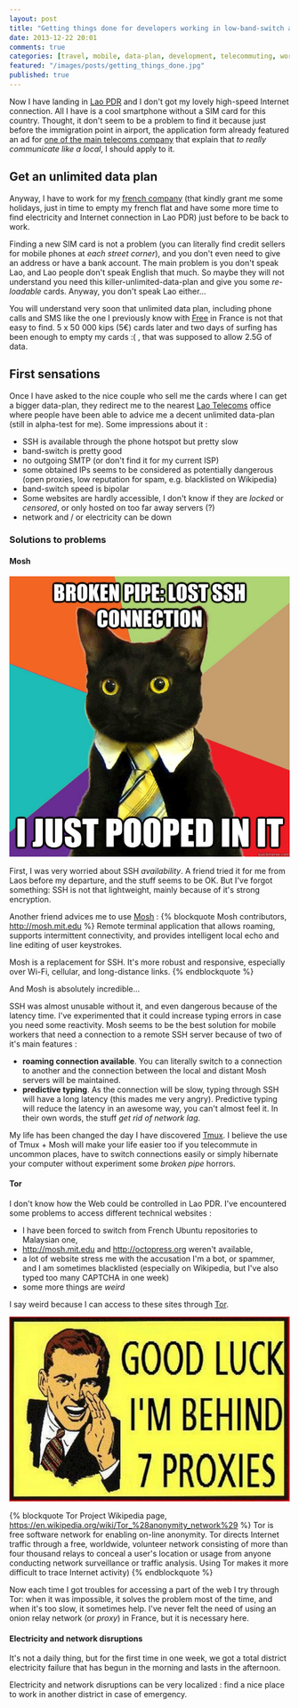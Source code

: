 ```yaml
---
layout: post
title: "Getting things done for developers working in low-band-switch areas"
date: 2013-12-22 20:01
comments: true
categories: [travel, mobile, data-plan, development, telecommuting, work, GTD, SSH]
featured: "/images/posts/getting_things_done.jpg"
published: true
---
```


Now I have landing in [Lao PDR](https://en.wikipedia.org/wiki/Lao_PDR) and I don't got my lovely high-speed Internet connection. All I have is a cool smartphone without a SIM card for this country. Thought, it don't seem to be a problem to find it because just before the immigration point in airport, the application form already featured an ad for [one of the main telecoms company](http://www.beeline.la/) that explain that  *to really communicate like a local*, I should apply to it.

## Get an unlimited data plan
Anyway, I have to work for my [french company](http://etyssa.fr) (that kindly grant me some holidays, just in time to empty my french flat and have some more time to find electricity and Internet connection in Lao PDR) just before to be back to work.

Finding a new SIM card is not a problem (you can literally find credit sellers for mobile phones at *each street corner*), and you don't even need to give an address or have a bank account. The main problem is you don't speak Lao, and Lao people don't speak English that much. So maybe they will not understand you need this killer-unlimited-data-plan and give you some *re-loadable* cards. Anyway, you don't speak Lao either...

You will understand very soon that unlimited data plan, including phone calls and SMS like the one I previously know with [Free](http://free.fr) in France is not that easy to find. 5 x 50 000 kips (5€) cards later and two days of surfing has been enough to empty my cards :( , that was supposed to allow 2.5G of data.

## First sensations
Once I have asked to the nice couple who sell me the cards where I can get a bigger data-plan, they redirect me to 
the nearest [Lao Telecoms](http://laotel.com/home_Lao.html) office where people have been able to advice me a decent unlimited data-plan (still in alpha-test for me). Some impressions about it :

* SSH is available through the phone hotspot but pretty slow
* band-switch is pretty good
* no outgoing SMTP (or don't find it for my current ISP)
* some obtained IPs seems to be considered as potentially dangerous (open proxies, low reputation for spam, e.g. blacklisted on Wikipedia)
* band-switch speed is bipolar
* Some websites are hardly accessible, I don't know if they are *locked* or *censored*, or only hosted on too far away servers (?)
* network and / or electricity can be down

### Solutions to problems
#### Mosh
![Never let you abuse by stuff that shouldn't happen](/images/posts/broken_pipe.jpg)

First, I was very worried about SSH *availability*. A friend tried it for me from Laos before my departure, and the stuff seems to be OK. But I've forgot something: SSH is not that lightweight, mainly because of it's strong encryption.

Another friend advices me to use [Mosh](http://mosh.mit.edu) :
{% blockquote Mosh contributors, http://mosh.mit.edu %}
Remote terminal application that allows roaming, supports intermittent connectivity, and provides intelligent local echo and line editing of user keystrokes.

Mosh is a replacement for SSH. It's more robust and responsive, especially over Wi-Fi, cellular, and long-distance links.
{% endblockquote %}

And Mosh is absolutely incredible...

SSH was almost unusable without it, and even dangerous because of the latency time. I've experimented that it could increase typing errors in case you need some reactivity. Mosh seems to be the best solution for mobile workers that need a connection to a remote SSH server because of two of it's main features :

* **roaming connection available**. You can literally switch to a connection to another and the connection between the local and distant Mosh servers will be maintained.
* **predictive typing**. As the connection will be slow, typing through SSH will have a long latency (this mades me very angry). Predictive typing will reduce the latency in an awesome way, you can't almost feel it. In their own words, the stuff *get rid of network lag*.

My life has been changed the day I have discovered [Tmux](https://en.wikipedia.org/wiki/Tmux). I believe the use of Tmux + Mosh will make your life easier too  if you telecommute in uncommon places, have to switch connections easily or simply hibernate your computer without experiment some *broken pipe* horrors.

#### Tor
I don't know how the Web could be controlled in Lao PDR. I've encountered some problems to access different technical websites :

* I have been forced to switch from French Ubuntu repositories to Malaysian one,
* http://mosh.mit.edu and http://octopress.org weren't available,
* a lot of website stress me with the accusation I'm a bot, or spammer, and I am sometimes blacklisted (especially on Wikipedia, but I've also typed too many CAPTCHA in one week)
* some more things are *weird*

I say weird because I can access to these sites through [Tor](https://www.torproject.org/).

![Connection to some websites are better through Tor](/images/posts/good_luck_7_proxies.png)

{% blockquote Tor Project Wikipedia page, https://en.wikipedia.org/wiki/Tor_%28anonymity_network%29 %}
Tor is free software network for enabling on-line anonymity. Tor directs Internet traffic through a free, worldwide, volunteer network consisting of more than four thousand relays to conceal a user's location or usage from anyone conducting network surveillance or traffic analysis. Using Tor makes it more difficult to trace Internet activity)
{% endblockquote %}


Now each time I got troubles for accessing a part of the web I try through Tor: when it was impossible, it solves the problem most of the time, and when it's too slow, it sometimes help. I've never felt the need of using an onion relay network (or *proxy*) in France, but it is necessary here.

#### Electricity and network disruptions
It's not a daily thing, but for the first time in one week, we got a total district electricity failure that has begun in the morning and lasts in the afternoon. 

Electricity and network disruptions can be very localized : find a nice place to work in another district in case of emergency.
